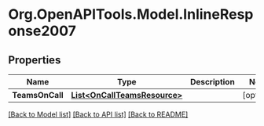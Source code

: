 # Org.OpenAPITools.Model.InlineResponse2007
## Properties

Name | Type | Description | Notes
------------ | ------------- | ------------- | -------------
**TeamsOnCall** | [**List&lt;OnCallTeamsResource&gt;**](OnCallTeamsResource.md) |  | [optional] 

[[Back to Model list]](../README.md#documentation-for-models) [[Back to API list]](../README.md#documentation-for-api-endpoints) [[Back to README]](../README.md)

